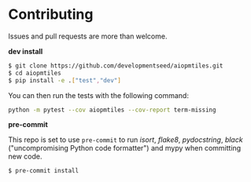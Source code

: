 # Contributing

Issues and pull requests are more than welcome.

**dev install**

```bash
$ git clone https://github.com/developmentseed/aiopmtiles.git
$ cd aiopmtiles
$ pip install -e .["test","dev"]
```

You can then run the tests with the following command:

```sh
python -m pytest --cov aiopmtiles --cov-report term-missing
```

**pre-commit**

This repo is set to use `pre-commit` to run *isort*, *flake8*, *pydocstring*, *black* ("uncompromising Python code formatter") and mypy when committing new code.

```bash
$ pre-commit install
```
